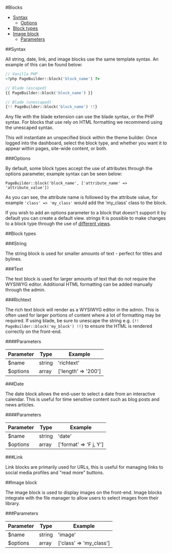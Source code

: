 #Blocks
- [Syntax](#syntax)
  - [Options](#options)
- [Block types](#block-types)
- [Image block](#image-block)
  - [Parameters](#parameters-2)

##Syntax

All string, date, link, and image blocks use the same template syntax. An example of this can be found below:

```php
// Vanilla PHP
<?php PageBuilder::block('block_name') ?>

// Blade (escaped)
{{ PageBuilder::block('block_name') }}

// Blade (unescaped)
{!! PageBuilder::block('block_name') !!}
```

Any file with the blade extension can use the blade syntax, or the PHP syntax. For blocks that use rely on HTML formatting we recommend using the unescaped syntax.

This will instantiate an unspecified block within the theme builder. Once logged into the dashboard, select the block type, and whether you want it to appear within pages, site-wide content, or both.

###Options

By default, some block types accept the use of attributes through the options parameter, example syntax can be seen below:

`PageBuilder::block('block_name', ['attribute_name' => 'attribute_value'])`

As you can see, the attribute name is followed by the attribute value, for example `'class' => 'my_class'` would add the 'my_class' class to the block.

If you wish to add an options parameter to a block that doesn't support it by default you can create a default view. strings
It is possible to make changes to a block type through the use of [different views](#).

##Block types

###String

The string block is used for smaller amounts of text - perfect for titles and bylines.

###Text

The text block is used for larger amounts of text that do not require the WYSIWYG editor. Additional HTML formatting can be added manually through the admin.

###Richtext

The rich text block will render as a WYSIWYG editor in the admin. This is often used for larger portions of content where a lot of formatting may be required. If using blade, be sure to unescape the string e.g. `{!! PageBuilder::block('my_block') !!}` to ensure the HTML is rendered correctly on the front-end.

####Parameters

| Parameter | Type    | Example             |
| --------- | ------- | ------------------- |
| $name     | string  | 'richtext'          |
| $options  | array   | ['length' => '200'] |

###Date

The date block allows the end-user to select a date from an interactive calendar. This is useful for time sensitive content such as blog posts and news articles.

####Parameters

| Parameter | Type    | Example                |
| --------- | ------- | ---------------------- |
| $name     | string  | 'date'                 |
| $options  | array   | ['format' => 'F j, Y'] |

###Link

Link blocks are primarily used for URLs, this is useful for managing links to social media profiles and "read more" buttons.

##Image block

The image block is used to display images on the front-end. Image blocks integrate with the file manager to allow users to select images from their library.

###Parameters

| Parameter | Type    | Example                 |
| --------- | ------- | ----------------------- |
| $name     | string  | 'image'                 |
| $options  | array   | ['class' => 'my_class'] |
